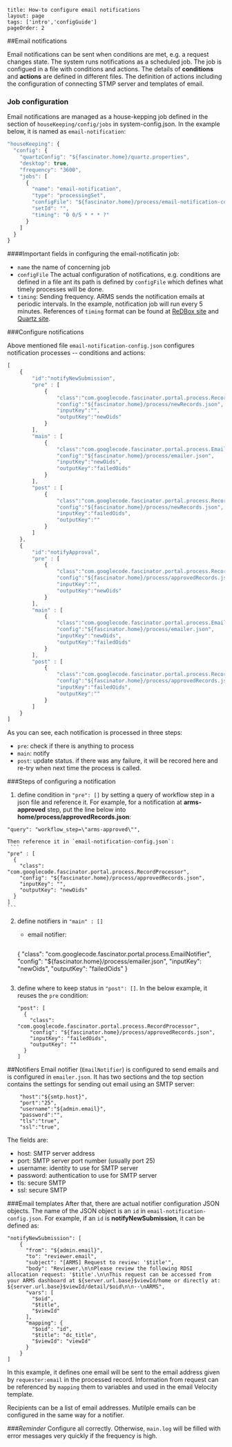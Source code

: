 ```
title: How-to configure email notifications
layout: page
tags: ['intro','configGuide']
pageOrder: 2
```
##Email notifications

Email notifications can be sent when conditions are met, e.g. a request changes state. The system runs notifications as a scheduled job. The job is configued in a file with conditions and actions. The details of **conditions** and **actions** are defined in different files. The definition of actions including the configuration of connecting STMP server and templates of email.

### Job configuration

Email notifications are managed as a house-kepping job defined in the section of `houseKeeping/config/jobs` in system-config.json. In the example below, it is named as `email-notification`: 

```javascript
"houseKeeping": {
  "config": {
    "quartzConfig": "${fascinator.home}/quartz.properties",
    "desktop": true,
    "frequency": "3600",
    "jobs": [
      {
        "name": "email-notification",
        "type": "processingSet",
        "configFile": "${fascinator.home}/process/email-notification-config.json",
        "setId": "",
        "timing": "0 0/5 * * * ?"
      }
    ]
  }
}
```
####Important fields in configuring the email-notificatin job:
- `name` the name of concerning job
- `configFile` The actual configuration of notifications, e.g. conditions are defined in a file ant its path is defined by `configFile` which defines what timely processes will be done.
- `timing`: Sending frequency. ARMS sends the notification emails at periodic intervals. In the example, notification job will run every 5 minutes. References of `timing` format can be found at [ReDBox site](http://www.redboxresearchdata.com.au/documentation/how-to/scheduling-a-harvest) and [Quartz site](http://www.quartz-scheduler.org/documentation/quartz-1.x/tutorials/crontrigger). 

###Configure notifications

Above mentioned file `email-notification-config.json` configures notification processes -- conditions and actions:
```javascript
[
    {
        "id":"notifyNewSubmission",
        "pre" : [
            {   
                "class":"com.googlecode.fascinator.portal.process.RecordProcessor",
                "config":"${fascinator.home}/process/newRecords.json",
                "inputKey":"",
                "outputKey":"newOids"
            }
        ],
        "main" : [
            {   
                "class":"com.googlecode.fascinator.portal.process.EmailNotifier",
                "config":"${fascinator.home}/process/emailer.json",
                "inputKey":"newOids",
                "outputKey":"failedOids"
            }
        ],
        "post" : [
            {   
                "class":"com.googlecode.fascinator.portal.process.RecordProcessor",
                "config":"${fascinator.home}/process/newRecords.json",
                "inputKey":"failedOids",
                "outputKey":""
            }
        ]
    },
    {
        "id":"notifyApproval",
        "pre" : [
            {   
                "class":"com.googlecode.fascinator.portal.process.RecordProcessor",
                "config":"${fascinator.home}/process/approvedRecords.json",
                "inputKey":"",
                "outputKey":"newOids"
            }
        ],
        "main" : [
            {   
                "class":"com.googlecode.fascinator.portal.process.EmailNotifier",
                "config":"${fascinator.home}/process/emailer.json",
                "inputKey":"newOids",
                "outputKey":"failedOids"
            }            
        ],
        "post" : [
            {   
                "class":"com.googlecode.fascinator.portal.process.RecordProcessor",
                "config":"${fascinator.home}/process/approvedRecords.json",
                "inputKey":"failedOids",
                "outputKey":""
            }
        ]
    }    
]
```
As you can see, each notification is processed in three steps:
  - `pre`: check if there is anything to process
  - `main`: notify 
  - `post`: update status. if there was any failure, it will be recored here and re-try when next time the process is called. 

###Steps of configuring a notification
1. define condition in `"pre": []` by setting a query of workflow step in a json file and reference it. For example, for a notification at <strong>arms-approved</strong> step, put the line below into <strong>home/process/approvedRecords.json</strong>:

  ```"query": "workflow_step=\"arms-approved\"",```
  
    Then reference it in `email-notification-config.json`:  
     ```
    "pre" : [  
      {
        "class": "com.googlecode.fascinator.portal.process.RecordProcessor",
        "config": "${fascinator.home}/process/approvedRecords.json",
        "inputKey": "",
        "outputKey": "newOids"
      }
    ]  
    ```
2. define notifiers in `"main" : []`

    * email notifier:
      ```
    {
      "class": "com.googlecode.fascinator.portal.process.EmailNotifier",
      "config": "${fascinator.home}/process/emailer.json",
      "inputKey": "newOids",
      "outputKey": "failedOids"
    }            
      ```
3. define where to keep status in `"post": []`. In the below example, it reuses the `pre` condition:

    ```
    "post": [
      {
        "class": "com.googlecode.fascinator.portal.process.RecordProcessor",
        "config": "${fascinator.home}/process/approvedRecords.json",
        "inputKey": "failedOids",
        "outputKey": ""
      }
    ]
    ```

##Notifiers
Email notifier (`EmailNotifier`) is configured to send emails and is configured in `emailer.json`.  It has two sections and the top section contains the settings for sending out email using an SMTP server:

```
    "host":"${smtp.host}",
    "port":"25",
    "username":"${admin.email}",
    "password":"",
    "tls":"true",
    "ssl":"true",
```

The fields are:
- host: SMTP server address
- port: SMTP server port number (usually port 25)
- username: identity to use for SMTP server
- password: authentication to use for SMTP server
- tls: secure SMTP
- ssl: secure SMTP
 
###Email templates
After that, there are actual notifier configuration JSON objects. The name of the JSON object is an `id` in `email-notification-config.json`. For example, if an `id` is <strong>notifyNewSubmission</strong>, it can be defined as:

```
"notifyNewSubmission": [
    {
      "from": "${admin.email}",
      "to": "reviewer.email",
      "subject": "[ARMS] Request to review: '$title'",
      "body": "Reviewer,\n\nPlease review the following RDSI allocation request: '$title'.\n\nThis request can be accessed from your ARMS dashboard at ${server.url.base}$viewId/home or directly at: ${server.url.base}$viewId/detail/$oid\n\n--\nARMS",
      "vars": [
        "$oid",
        "$title",
        "$viewId"
      ],
      "mapping": {
        "$oid": "id",
        "$title": "dc_title",
        "$viewId": "viewId"
      }
    }
]
```

In this example, it defines one email will be sent to the email address given by `requester:email` in the processed record. Information from request can be referenced by `mapping` them to variables and used in the email Velocity template.

Recipients can be a list of email addresses. Mutilple emails can be configured in the same way for a notifier. 

###*Reminder*
Configure all correctly. Otherwise, `main.log` will be filled with error messages very quickly if the frequency is high. 
